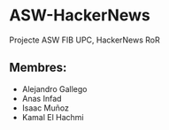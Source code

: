 # ASW-HackerNews
Projecte ASW FIB UPC, HackerNews RoR

## Membres:
  - Alejandro Gallego
  - Anas Infad
  - Isaac Muñoz
  - Kamal El Hachmi